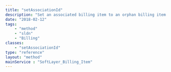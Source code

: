 ```yaml
---
title: "setAssociationId"
description: "Set an associated billing item to an orphan billing item. Associations allow you to tie an 'orphaned' billing item, any non-server billing item that doesn't have a parent item such as secondary IP subnets or StorageLayer accounts, to a server billing item. You may only set an association for an orphan to a server. You cannot associate a server to an orphan if the either the server or orphan billing items have a cancellation date set. "
date: "2018-02-12"
tags:
    - "method"
    - "sldn"
    - "Billing"
classes:
    - "setAssociationId"
type: "reference"
layout: "method"
mainService : "SoftLayer_Billing_Item"
---
```

